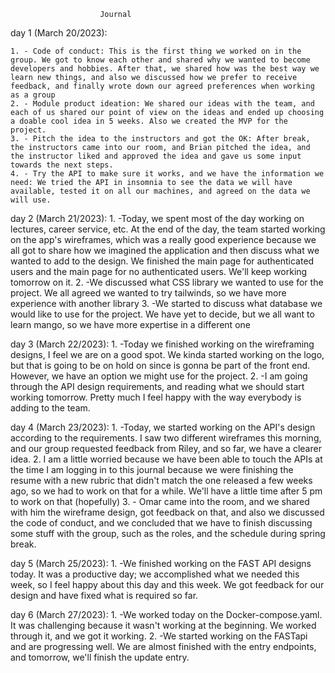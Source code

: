                         Journal

day 1 (March 20/2023):

    1. - Code of conduct: This is the first thing we worked on in the group. We got to know each other and shared why we wanted to become developers and hobbies. After that, we shared how was the best way we learn new things, and also we discussed how we prefer to receive feedback, and finally wrote down our agreed preferences when working as a group
    2. - Module product ideation: We shared our ideas with the team, and each of us shared our point of view on the ideas and ended up choosing a doable cool idea in 5 weeks. Also we created the MVP for the project.
    3. - Pitch the idea to the instructors and got the OK: After break, the instructors came into our room, and Brian pitched the idea, and the instructor liked and approved the idea and gave us some input towards the next steps.
    4. - Try the API to make sure it works, and we have the information we need: We tried the API in insomnia to see the data we will have available, tested it on all our machines, and agreed on the data we will use.

day 2 (March 21/2023):
    1. -Today, we spent most of the day working on lectures, career service, etc. At the end of the day, the team started working on the app's wireframes, which was a really good experience because we all got to share how we imagined the application and then discuss what we wanted to add to the design. We finished the main page for authenticated users and the main page for no authenticated users. We'll keep working tomorrow on it.
    2. -We discussed what CSS library we wanted to use for the project. We all agreed we wanted to try tailwinds, so we have more experience with another library
    3. -We started to discuss what database we would like to use for the project. We have yet to decide, but we all want to learn mango, so we have more expertise in a different one

day 3 (March 22/2023):
    1. -Today we finished working on the wireframing designs, I feel we are on a good spot. We kinda started working on the logo, but that is going to be on hold on since is gonna be part of the front end. However, we have an option we might use for the project.
    2. -I am going through the API design requirements, and reading what we should start working tomorrow. Pretty much I feel happy with the way everybody is adding to the team.

day 4 (March 23/2023):
    1. -Today, we started working on the API's design according to the requirements. I saw two different wireframes this morning, and our group requested feedback from Riley, and so far, we have a clearer idea.
    2. I am a little worried because we have been able to touch the APIs at the time I am logging in to this journal because we were finishing the resume with a new rubric that didn't match the one released a few weeks ago, so we had to work on that for a while. We'll have a little time after 5 pm to work on that (hopefully)
    3. - Omar came into the room, and we shared with him the wireframe design, got feedback on that, and also we discussed the code of conduct, and we concluded that we have to finish discussing some stuff with the group, such as the roles, and the schedule during spring break.

day 5 (March 25/2023):
    1. -We finished working on the FAST API designs today. It was a productive day; we accomplished what we needed this week, so I feel happy about this day and this week. We got feedback for our design and have fixed what is required so far.

day 6 (March 27/2023):
    1. -We worked today on the Docker-compose.yaml. It was challenging because it wasn't working at the beginning. We worked through it, and we got it working.
    2. -We started working on the FASTapi and are progressing well. We are almost finished with the entry endpoints, and tomorrow, we'll finish the update entry.
